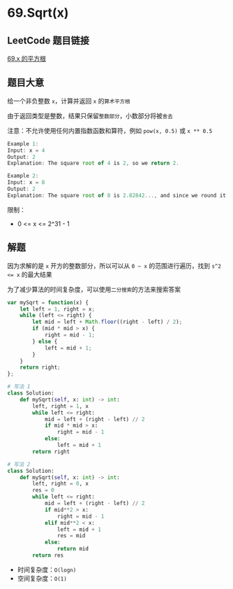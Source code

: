# 69.Sqrt(x)

## LeetCode 题目链接

[69.x 的平方根 ](https://leetcode.cn/problems/sqrtx/)

## 题目大意

给一个非负整数 `x`，计算并返回 `x` 的`算术平方根`

由于返回类型是整数，结果只保留`整数部分`，小数部分将被`舍去`

注意：不允许使用任何内置指数函数和算符，例如 `pow(x, 0.5)` 或 `x ** 0.5`

```js
Example 1:
Input: x = 4
Output: 2
Explanation: The square root of 4 is 2, so we return 2.

Example 2:
Input: x = 8
Output: 2
Explanation: The square root of 8 is 2.82842..., and since we round it down to the nearest integer, 2 is returned.
```

限制：
- 0 <= x <= 2^31 - 1

## 解题

因为求解的是 `x` 开方的整数部分，所以可以从 `0 ~ x` 的范围进行遍历，找到 `s^2 <= x` 的最大结果

为了减少算法的时间复杂度，可以使用`二分搜索`的方法来搜索答案

```js
var mySqrt = function(x) {
    let left = 1, right = x;
    while (left <= right) {
        let mid = left + Math.floor((right - left) / 2);
        if (mid * mid > x) {
            right = mid - 1;
        } else {
            left = mid + 1;
        }
    }
    return right;
};
```
```python
# 写法 1
class Solution:
    def mySqrt(self, x: int) -> int:
        left, right = 1, x
        while left <= right:
            mid = left + (right - left) // 2
            if mid * mid > x:
                right = mid - 1
            else:
                left = mid + 1
        return right

# 写法 2
class Solution:
    def mySqrt(self, x: int) -> int:
        left, right = 0, x
        res = 0
        while left <= right:
            mid = left + (right - left) // 2
            if mid**2 > x:
                right = mid - 1
            elif mid**2 < x:
                left = mid + 1
                res = mid
            else: 
                return mid
        return res
```

- 时间复杂度：`O(logn)`
- 空间复杂度：`O(1)`
